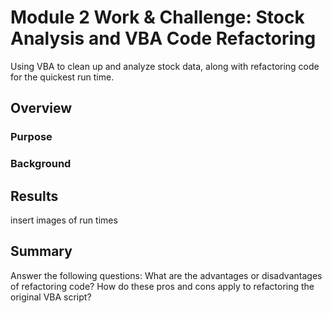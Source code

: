 # Module 2 Work & Challenge: Stock Analysis and VBA Code Refactoring
Using VBA to clean up and analyze stock data, along with refactoring code for the quickest run time.

## Overview
### Purpose

### Background

## Results
insert images of run times

## Summary
Answer the following questions:
What are the advantages or disadvantages of refactoring code?
How do these pros and cons apply to refactoring the original VBA script?
